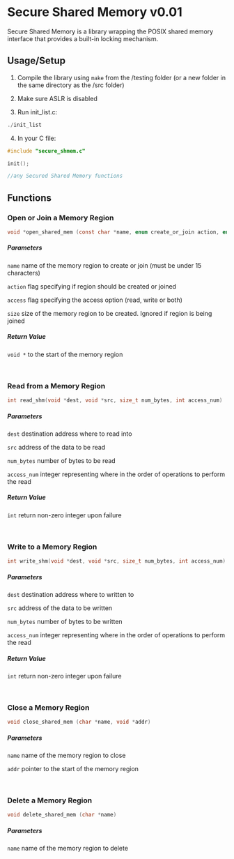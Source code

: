 # Secure Shared Memory v0.01 

Secure Shared Memory is a library wrapping the POSIX shared memory interface that provides a built-in locking mechanism.

## Usage/Setup

1. Compile the library using `make` from the /testing folder (or a new folder in the same directory as the /src folder)

2. Make sure ASLR is disabled

3. Run init_list.c:
```C
./init_list
```

4. In your C file:
```C
#include "secure_shmem.c"

init();

//any Secured Shared Memory functions
```

## Functions

### Open or Join a Memory Region

```C
void *open_shared_mem (const char *name, enum create_or_join action, enum access_options access, off_t size)
```
##### Parameters

```name``` name of the memory region to create or join (must be under 15 characters)

```action``` flag specifying if region should be created or joined

```access``` flag specifying the access option (read, write or both)

```size``` size of the memory region to be created. Ignored if region is being joined

##### Return Value

```void *``` to the start of the memory region

<br />

### Read from a Memory Region

```C
int read_shm(void *dest, void *src, size_t num_bytes, int access_num)
```
##### Parameters

```dest``` destination address where to read into

```src``` address of the data to be read

```num_bytes``` number of bytes to be read

```access_num``` integer representing where in the order of operations to perform the read

##### Return Value

```int``` return non-zero integer upon failure

<br />

### Write to a Memory Region

```C
int write_shm(void *dest, void *src, size_t num_bytes, int access_num)
```
##### Parameters

```dest``` destination address where to written to

```src``` address of the data to be written

```num_bytes``` number of bytes to be written

```access_num``` integer representing where in the order of operations to perform the read

##### Return Value

```int``` return non-zero integer upon failure

<br />

### Close a Memory Region

```C
void close_shared_mem (char *name, void *addr)
```
##### Parameters

```name``` name of the memory region to close

```addr``` pointer to the start of the memory region

<br />

### Delete a Memory Region

```C
void delete_shared_mem (char *name)
```
##### Parameters

```name``` name of the memory region to delete

